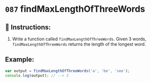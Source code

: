 # `087` findMaxLengthOfThreeWords

## 📝 Instructions:

1. Write a function called `findMaxLengthOfThreeWords`. Given 3 words, `findMaxLengthOfThreeWords` returns the length of the longest word.

## Example:

```js
var output = findMaxLengthOfThreeWords('a', 'be', 'see');
console.log(output); // --> 3
```